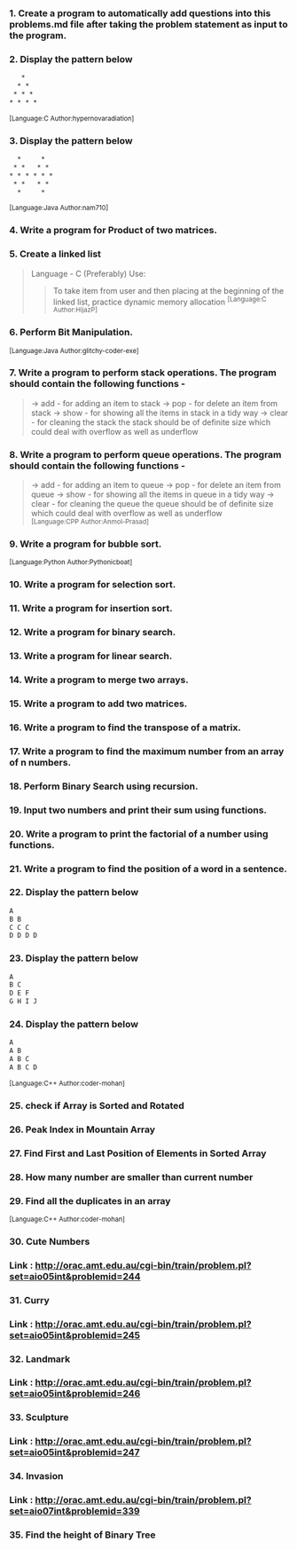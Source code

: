 ### 1. Create a program to automatically add questions into this problems.md file after taking the problem statement as input to the program.
### 2. Display the pattern below
```html
   *
  * *
 * * *
* * * *
```
<sup>[Language:C Author:hypernovaradiation]</sup>
### 3. Display the pattern below
```html
  *     *
 * *   * *
* * * * * *
 * *   * *
  *     *
```
<sup>[Language:Java Author:nam710]</sup>
### 4.	Write a program for Product of two matrices.
### 5. Create a linked list 
> Language - C (Preferably)
> Use:
>> To take item from user and then placing at the beginning of the linked list,
>> practice dynamic memory allocation
<sup>[Language:C Author:HijazP]</sup>
### 6. Perform Bit Manipulation.
<sup>[Language:Java Author:glitchy-coder-exe]</sup>
### 7. Write a program to perform stack operations. The program should contain the following functions -
> -> add - for adding an item to stack
> -> pop - for delete an item from stack
> -> show - for showing all the items in stack in a tidy way
> -> clear - for cleaning the stack
the stack should be of definite size which could deal with overflow as well as underflow
### 8. Write a program to perform queue operations. The program should contain the following functions -
> -> add - for adding an item to queue
> -> pop - for delete an item from queue
> -> show - for showing all the items in queue in a tidy way
> -> clear - for cleaning the queue
the queue should be of definite size which could deal with overflow as well as underflow\
<sup>[Language:CPP Author:Anmol-Prasad]</sup>
### 9. Write a program for bubble sort.
<sup>[Language:Python Author:Pythonicboat]</sup>
### 10. Write a program for selection sort.
### 11. Write a program for insertion sort.
### 12. Write a program for binary search.
### 13. Write a program for linear search.
### 14. Write a program to merge two arrays.
### 15. Write a program to add two matrices.
### 16. Write a program to find the transpose of a matrix.
### 17. Write a program to find the maximum number from an array of n numbers.
### 18. Perform Binary Search using recursion.
### 19. Input two numbers and print their sum using functions.
### 20. Write a program to print the factorial of a number using functions.
### 21. Write a program to find the position of a word in a sentence.
### 22. Display the pattern below
```html
A
B B
C C C
D D D D
```
### 23. Display the pattern below
```html
A
B C
D E F
G H I J
```
### 24. Display the pattern below
```html
A
A B
A B C
A B C D
```
<sup>	[Language:C++ 	Author:coder-mohan]</sup><br>
### 25. check if Array is Sorted and Rotated
### 26. Peak Index in Mountain Array 
### 27. Find First and Last Position of Elements in Sorted Array
### 28. How many number are smaller than current number 
### 29. Find all the duplicates in an array 


<sup>	[Language:C++ 	Author:coder-mohan]</sup><br>

### 30. Cute Numbers
### Link : http://orac.amt.edu.au/cgi-bin/train/problem.pl?set=aio05int&problemid=244

### 31. Curry
### Link : http://orac.amt.edu.au/cgi-bin/train/problem.pl?set=aio05int&problemid=245

### 32. Landmark
### Link : http://orac.amt.edu.au/cgi-bin/train/problem.pl?set=aio05int&problemid=246

### 33. Sculpture
### Link : http://orac.amt.edu.au/cgi-bin/train/problem.pl?set=aio05int&problemid=247

### 34. Invasion
### Link : http://orac.amt.edu.au/cgi-bin/train/problem.pl?set=aio07int&problemid=339

### 35. Find the height of Binary Tree
